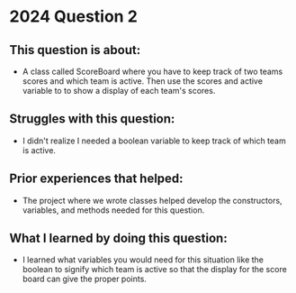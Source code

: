 # 2024 Question 2

## This question is about:
- A class called ScoreBoard where you have to keep track of two teams scores and which team is active. Then use the scores and active variable to to show a display of each team's scores.

## Struggles with this question:
- I didn't realize I needed a boolean variable to keep track of which team is active.

## Prior experiences that helped:
- The project where we wrote classes helped develop the constructors, variables, and methods needed for this question.

## What I learned by doing this question:
- I learned what variables you would need for this situation like the boolean to signify which team is active so that the display for the score board can give the proper points.
